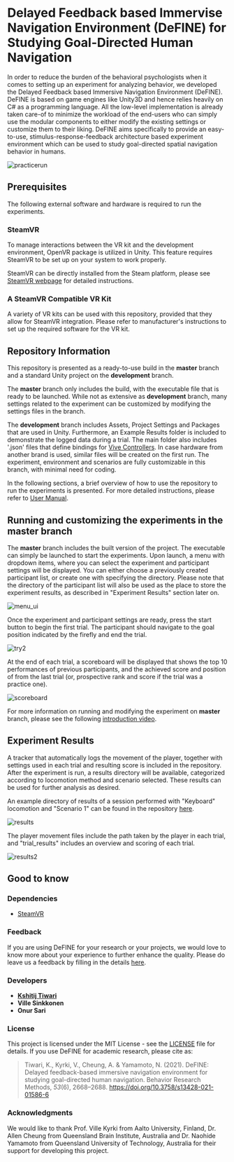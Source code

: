﻿# Delayed Feedback based Immervise Navigation Environment (DeFINE) for Studying Goal-Directed Human Navigation

In order to reduce the burden of the behavioral psychologists when it comes to setting up an experiment for analyzing behavior, we developed the Delayed Feedback based Immersive Navigation Environment (DeFINE). DeFINE is based on game engines like Unity3D and hence relies heavily on C# as a programming language. All the low-level implementation is already taken care-of to minimize the workload of the end-users who can simply use the modular components to either modify the existing settings or customize them to their liking. DeFINE aims specifically to provide an easy-to-use, stimulus-response-feedback architecture based experiment environment which can be used
to study goal-directed spatial navigation behavior in humans.

![practicerun](https://github.com/ktiwari9/define-VR/blob/development/Example%20Results/practicerun.gif)


## Prerequisites

The following external software and hardware is required to run the experiments.

### SteamVR

To manage interactions between the VR kit and the development environment, OpenVR package is utilized in Unity. This feature requires SteamVR to be set up on your system to work properly.

SteamVR can be directly installed from the Steam platform, please see [SteamVR webpage](https://steamcommunity.com/steamvr) for detailed instructions.

### A SteamVR Compatible VR Kit

A variety of VR kits can be used with this repository, provided that they allow for SteamVR integration. Please refer to manufacturer's instructions to set up the required software for the VR kit.


## Repository Information

This repository is presented as a ready-to-use build in the **master** branch and a standard Unity project on the **development** branch.

The **master** branch only includes the build, with the executable file that is ready to be launched. While not as extensive as **development** branch, many settings related to the experiment can be customized by modifying the settings files in the branch.

The **development** branch includes Assets, Project Settings and Packages that are used in Unity. Furthermore, an Example Results folder is included to demonstrate the logged data during a trial. The main folder also includes '.json' files that define bindings for [Vive Controllers](https://www.vive.com/eu/). In case hardware from another brand is used, similar files will be created on the first run. The experiment, environment and scenarios are fully customizable in this branch, with minimal need for coding. 

In the following sections, a brief overview of how to use the repository to run the experiments is presented. For more detailed instructions, please refer to [User Manual](https://github.com/ktiwari9/define-VR/blob/master/user_manual.pdf).


## Running and customizing the experiments in the master branch


The **master** branch includes the built version of the project. The executable can simply be launched to start the experiments. Upon launch,  a menu with dropdown items, where you can select the experiment and participant settings will be displayed. You can either choose a previously created participant list, or create one with specifying the directory. Please note that the directory of the participant list will also be used as the place to store the experiment results, as described in "Experiment Results" section later on.

![menu_ui](https://gitlab.com/aalto-qut/environment/uploads/7fc408b5b746a8da41fcfa121bd53a3e/menu_ui.PNG)

Once the experiment and participant settings are ready, press the start button to begin the first trial. The participant should navigate to the goal position indicated by the firefly and end the trial.

![try2](https://gitlab.com/aalto-qut/environment/uploads/2c09636cd2bd1778e70ab5b280c30401/try2.png)

At the end of each trial, a scoreboard will be displayed that shows the top 10 performances of previous participants, and the achieved score and position of from the last trial (or, prospective rank and score if the trial was a practice one).

![scoreboard](https://gitlab.com/aalto-qut/environment/uploads/577448822b648e6438a89a4336699fc6/scoreboard.PNG) 


For more information on running and modifying the experiment on **master** branch, please see the following [introduction video](https://youtu.be/OVYiSHygye0).



## Experiment Results

A tracker that automatically logs the movement of the player, together with settings used in each trial and resulting score is included in the repository. After the experiment is run, a results directory will be available, categorized according to locomotion method and scenario selected. These results can be used for further analysis as desired.

An example directory of results of a session performed with "Keyboard" locomotion and "Scenario 1" can be found in the repository [here](https://github.com/ktiwari9/define-VR/tree/development/Example%20Results). 

![results](https://gitlab.com/aalto-qut/environment/uploads/4f28b6daa8c434f91d70ab4a5605df37/results1.PNG)


The player movement files include the path taken by the player in each trial, and "trial_results" includes an overview and scoring of each trial.

![results2](https://gitlab.com/aalto-qut/environment/uploads/1c967ad9eb9cecb386b31a534548df67/results2.PNG)




## Good to know

### Dependencies
* [SteamVR](https://steamcommunity.com/steamvr)

### Feedback
If you are using DeFINE for your research or your projects, we would love to know more about your experience to further enhance the quality. Please do leave us a feedback by filling in the details [here](https://docs.google.com/forms/d/e/1FAIpQLSePMRakyGq_EsM5d0OckcP4IGakRB0sAvihEgg6nckXoHhSgw/viewform?usp=pp_url&entry.260474072=5&entry.845789868=Yes).

### Developers

* [**Kshitij Tiwari**](http://ktiwari9.github.io/)
* **Ville Sinkkonen** 
* **Onur Sari**



### License

This project is licensed under the MIT License - see the [LICENSE](LICENSE) file for details. If you use DeFINE for academic research, please cite as:
>  Tiwari, K., Kyrki, V., Cheung, A. & Yamamoto, N. (2021). DeFINE: Delayed feedback-based immersive navigation environment for studying goal-directed human navigation. Behavior Research Methods, <i>53</i>(6), 2668–2688. https://doi.org/10.3758/s13428-021-01586-6

### Acknowledgments

We would like to thank Prof. Ville Kyrki  from Aalto University, Finland, Dr. Allen Cheung from Queensland Brain Institute, Australia and Dr. Naohide Yamamoto from Queensland University of Technology, Australia for their support for developing this project.





